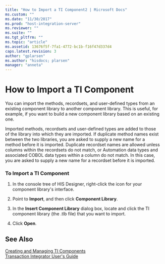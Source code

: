 ```yaml
---
title: "How to Import a TI Component2 | Microsoft Docs"
ms.custom: ""
ms.date: "11/30/2017"
ms.prod: "host-integration-server"
ms.reviewer: ""
ms.suite: ""
ms.tgt_pltfrm: ""
ms.topic: "article"
ms.assetid: 13676f5f-7fa1-4772-bc1b-f16f47d337d4
caps.latest.revision: 3
author: "gplarsen"
ms.author: "hisdocs; plarsen"
manager: "anneta"
---
```

# How to Import a TI Component
You can import the methods, recordsets, and user-defined types from an existing component library to another component library. This is useful, for example, if you want to build a new component library based on an existing one.  
  
 Imported methods, recordsets and user-defined types are added to those of the library into which they are imported. If duplicate method names exist between the two libraries, you are asked to supply a new name for a method before it is imported. Duplicate recordset names are allowed unless columns within the recordsets do not match, or Automation data types and associated COBOL data types within a column do not match. In this case, you are asked to supply a new name for a recordset before it is imported.  
  
### To Import a TI Component  
  
1.  In the console tree of HIS Designer, right-click the icon for your component library's interface.  
  
2.  Point to **Import**, and then click **Component Library**.  
  
3.  In the **Insert Component Library** dialog box, locate and click the TI component library (the .tlb file) that you want to import.  
  
4.  Click **Open**.  
  
## See Also  
 [Creating and Managing TI Components](../core/creating-and-managing-ti-components2.md)   
 [Transaction Integrator User's Guide](../core/transaction-integrator-user-s-guide2.md)